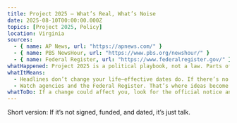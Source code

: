 ```yaml
---
title: Project 2025 — What’s Real, What’s Noise
date: 2025-08-10T00:00:00.000Z
topics: [Project 2025, Policy]
location: Virginia
sources:
  - { name: AP News, url: "https://apnews.com/" }
  - { name: PBS NewsHour, url: "https://www.pbs.org/newshour/" }
  - { name: Federal Register, url: "https://www.federalregister.gov/" }
whatHappened: Project 2025 is a political playbook, not a law. Parts of it only matter if they show up as signed rules, budgets, or laws with effective dates.
whatItMeans:
  - Headlines don’t change your life—effective dates do. If there’s no date and enforcement, it’s not real yet.
  - Watch agencies and the Federal Register. That’s where ideas become rules that hit your benefits, rights, or bills.
whatToDo: If a change could affect you, look for the official notice and date. Save links and screenshots. Ask your rep where they stand.
---
```


Short version: If it’s not signed, funded, and dated, it’s just talk.


